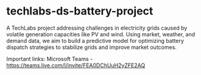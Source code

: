 # techlabs-ds-battery-project
A TechLabs project addressing challenges in electricity grids caused by volatile generation capacities like PV and wind. Using market, weather, and demand data, we aim to build a predictive model for optimizing battery dispatch strategies to stabilize grids and improve market outcomes.

Important links:
Microsoft Teams - https://teams.live.com/l/invite/FEA0DChUuH2yZFE2AQ
